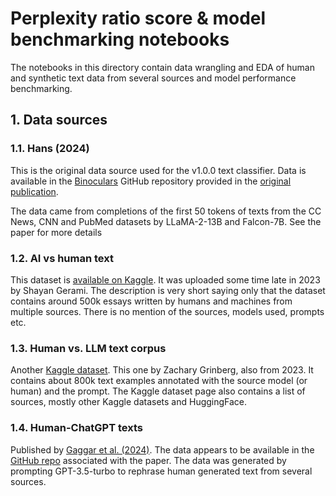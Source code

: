 # Perplexity ratio score & model benchmarking notebooks

The notebooks in this directory contain data wrangling and EDA of human and synthetic text data from several sources and model performance benchmarking.

## 1. Data sources

### 1.1. Hans (2024)

This is the original data source used for the v1.0.0 text classifier. Data is available in the [Binoculars](https://github.com/ahans30/Binoculars/tree/main) GitHub repository provided in the [original publication](https://arxiv.org/abs/2401.12070#).

The data came from completions of the first 50 tokens of texts from the CC News, CNN and PubMed datasets by LLaMA-2-13B and Falcon-7B. See the paper for more details

### 1.2. AI vs human text

This dataset is [available on Kaggle](https://www.kaggle.com/datasets/shanegerami/ai-vs-human-text). It was uploaded some time late in 2023 by Shayan Gerami. The description is very short saying only that the dataset contains around 500k essays written by humans and machines from multiple sources. There is no mention of the sources, models used, prompts etc.

### 1.3. Human vs. LLM text corpus

Another [Kaggle dataset](https://www.kaggle.com/datasets/starblasters8/human-vs-llm-text-corpus). This one by Zachary Grinberg, also from 2023. It contains about 800k text examples annotated with the source model (or human) and the prompt. The Kaggle dataset page also contains a list of sources, mostly other Kaggle datasets and HuggingFace.

### 1.4. Human-ChatGPT texts

Published by [Gaggar et al. (2024)](https://arxiv.org/abs/2311.15425). The data appears to be available in the [GitHub repo](https://github.com/HarshOza36/Detection-Of-Machine-Generated-Text/tree/master) associated with the paper. The data was generated by prompting GPT-3.5-turbo to rephrase human generated text from several sources.
